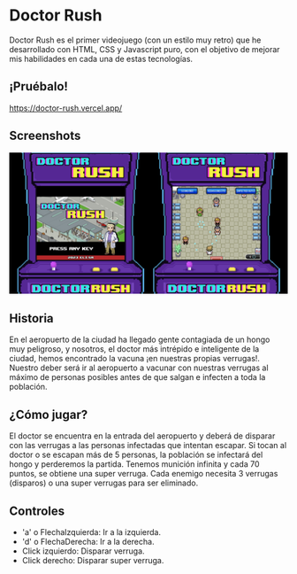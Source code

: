 # Doctor Rush

Doctor Rush es el primer videojuego (con un estilo muy retro) que he desarrollado con HTML, CSS y Javascript puro, con el objetivo de mejorar mis habilidades en cada una de estas tecnologías.

## ¡Pruébalo!

https://doctor-rush.vercel.app/

## Screenshots
![](images/examples.png)

## Historia
En el aeropuerto de la ciudad ha llegado gente contagiada de un hongo
muy peligroso, y nosotros, el doctor más intrépido e inteligente de la ciudad, 
hemos encontrado la vacuna ¡en nuestras propias verrugas!. 
Nuestro deber será ir al aeropuerto a vacunar con nuestras verrugas
al máximo de personas posibles antes de que salgan e infecten a toda la población.

## ¿Cómo jugar?
El doctor se encuentra en la entrada del aeropuerto y deberá de disparar con las
verrugas a las personas infectadas que intentan escapar. Si tocan al doctor o se 
escapan más de 5 personas, la población se infectará del hongo y perderemos la partida.
Tenemos munición infinita y cada 70 puntos, se obtiene una super verruga.
Cada enemigo necesita 3 verrugas (disparos) o una super verrugas para ser eliminado. 

## Controles
- 'a' o FlechaIzquierda: Ir a la izquierda.
- 'd' o FlechaDerecha: Ir a la derecha. 
- Click izquierdo: Disparar verruga.
- Click derecho: Disparar super verruga.
